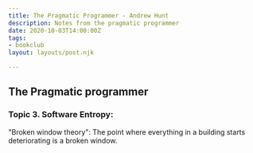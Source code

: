 ```yaml
---
title: The Pragmatic Programmer - Andrew Hunt
description: Notes from the pragmatic programmer
date: 2020-10-03T14:00:00Z
tags:
- bookclub
layout: layouts/post.njk

---
```

## The Pragmatic programmer

### Topic 3. Software Entropy:

"Broken window theory": The point where everything in a building starts deteriorating is a broken window.